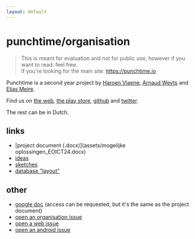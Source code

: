 ```yaml
---
layout: default
---
```


# punchtime/organisation

> This is meant for evaluation and not for public use, however if you want to read: feel free. <br>
> If you're looking for the main site: <https://punchtime.io>

Punchtime is a second year project by [Haroen Viaene](https://haroen.me), [Arnaud Weyts](https://weyts.xyz) and [Elias Meire](http://eliasmei.re).

Find us on [the web](https://punchtime.io), [the play store](), [github](https://github.com/punchtime) and [twitter](https://twitter.com/punchtimeio).

The rest can be in Dutch.

## links

* [project document (.docx)](assets/mogelijke oplossingen_EOICT24.docx)
* [ideas](assets/ideas.html)
* [sketches](sketches.html)
* [database "layout"](database.html)

## other

* [google doc](https://docs.google.com/document/d/1GoPG7M0NuxmKBnFluSobNzOe5IZe1-hLGRHtILv4VR4/edit#) (access can be requested, but it's the same as the project document)
* [open an organisation issue](https://github.com/punchtime/organisation/issues/new)
* [open a web issue](https://github.com/punchtime/web/issues/new)
* [open an android issue](https://github.com/punchtime/android/issues/new)
